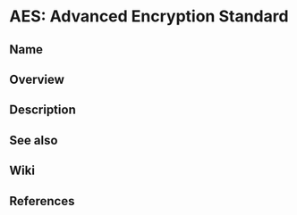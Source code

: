 # AES: Advanced Encryption Standard

## Name

## Overview

## Description

## See also

## Wiki

## References
